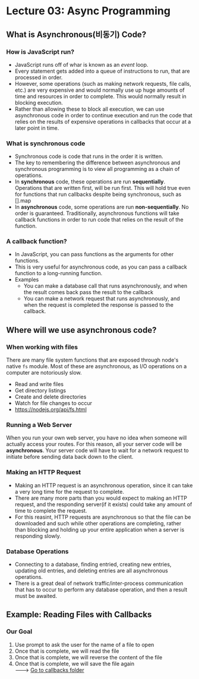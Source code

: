 # Lecture 03: Async Programming

## What is Asynchronous(비동기) Code?
### How is JavaScript run?
+ JavaScript runs off of whar is known as an _event_ loop. 
+ Every statement gets added into a queue of instructions to run, that are processed in order. 
+ However, some operations (such as making network requests, file calls, etc.) are very expensive and would normally use up huge amounts of time and resources in order to complete. This would normally result in blocking execution.
+ Rather than allowing these to block all execution, we can use asynchronous code in order to continue execution and run the code that relies on the results of expensive operations in callbacks that occur at a later point in time. 

### What is synchronous code 
+ Synchronous code is code that runs in the order it is written.
+ The key to remembering the difference between asynchronous and synchronous programming is to view all programming as a chain of operations.
+ In __synchronous__ code, these operations are run __sequentially__. Operations that are written first, will be run first. This will hold true even for functions that run callbacks despite being synchronous, such as [].map
+ In __asynchronous__ code, some operations are run __non-sequentially__. No order is guaranteed. Traditionally, asynchronous functions will take callback functions in order to run code that relies on the result of the function.

### A callback function?
+ In JavaScript, you can pass functions as the arguments for other functions. 
+ This is very useful for asynchronous code, as you can pass a callback function to a long-running function. 
+ Examples
  + You can make a database call that runs asynchronously, and when the result comes back pass the result to the callback 
  + You can make a network request that runs asynchronously, and when the request is completed the response is passed to the callback. 

## Where will we use asynchronous code?
### When working with files
There are many file system functions that are exposed through node's native `fs` module. Most of these are asynchronous, as I/O operations on a computer are notoriously slow. 
  + Read and write files
  + Get directory listings
  + Create and delete directories
  + Watch for file changes to occur
  + https://nodejs.org/api/fs.html

### Running a Web Server
When you run your own web server, you have no idea when someone will actually access your routes. For this reason, all your server code will be __asynchronous__. Your server code will have to wait for a network request to initiate before sending data back down to the client. 

### Making an HTTP Request 
+ Making an HTTP request is an asynchronous operation, since it can take a very long time for the request to complete. 
+ There are many more parts than you would expect to making an HTTP request, and the responding server(if it exists) could take any amount of time to complete the request. 
+ For this reasint, HTTP requests are asynchronous so that the file can be downloaded and such while other operations are completing, rather than blocking and holding up your entire application when a server is responding slowly. 

### Database Operations
+ Connecting to a database, finding entried, creating new entries, updating old entries, and deleting entries are all asynchronous operations.
+ There is a great deal of network traffic/inter-process communication that has to occur to perform any database operation, and then a result must be awaited. 

## Example: Reading Files with Callbacks 
### Our Goal
1. Use prompt to ask the user for the name of a file to open
2. Once that is complete, we will read the file
3. Once that is complete, we will reverse the content of the file
4. Once that is complete, we will save the file again  
---> [Go to callbacks folder]()


